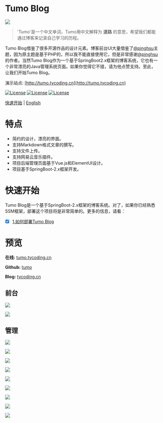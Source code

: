 # Tumo Blog

![](http://phfvf87ik.bkt.clouddn.com/start.png)

> 'Tumo'是一个中文单词，Tumo用中文解释为 **道路** 的意思，希望我们都能通过博客来记录自己学习的历程。

Tumo Blog借鉴了很多开源作品的设计元素。博客前台UI大量借鉴了[@pinghsu](https://github.com/chakhsu/pinghsu)主题，因为原主题是基于PHP的，所以我不能直接使用它，但是非常感谢[@pinghsu](https://github.com/chakhsu/pinghsu)的作者。当然Tumo Blog作为一个基于SpringBoot2.x框架的博客系统，它也有一个非常漂亮的Java管理系统页面。如果你觉得它不错，请为他点赞支持。至此，让我们开始Tumo Blog。

演示站点: [http://tumo.tycoding.cn](http://tumo.tycoding.cn)

[![License](https://img.shields.io/badge/SpringBoot-v2.0.5.RELEASE-green.svg)](https://github.com/TyCoding/tumo)
[![License](https://img.shields.io/badge/Vue.js-v2.x-blue.svg)](https://github.com/TyCoding/tumo)
[![License](https://img.shields.io/badge/Mysql-v5.7.22-blue.svg)](https://github.com/TyCoding/tumo)

[快速开始](https://github.com/TyCoding/tumo/wiki/%E5%A6%82%E4%BD%95%E9%83%A8%E7%BD%B2Tumo-Blog) | [English](https://github.com/TyCoding/tumo/blob/master/README.md)

# 特点

* 简约的设计，漂亮的界面。
* 支持Markdown格式文章的撰写。
* 支持文件上传。
* 支持网易云音乐插件。
* 项目后端管理页面基于Vue.js和ElementUI设计。
* 项目基于SpringBoot-2.x框架开发。

# 快速开始

Tumo Blog是一个基于SpringBoot-2.x框架的博客系统。对了，如果你已经熟悉SSM框架，部署这个项目将是非常简单的。更多的信息，请看：

- [x]  [1.如何部署Tumo Blog](https://github.com/TyCoding/tumo/wiki/%E5%A6%82%E4%BD%95%E9%83%A8%E7%BD%B2Tumo-Blog)

# 预览

**在线:** [tumo.tycoding.cn](http://tumo.tycoding.cn)

**Github:** [tumo](https://github.com/TyCoding/tumo)

**Blog:** [tycoding.cn](http://tycoding.cn)


## 前台

![](http://img.api.tycoding.cn/localhost_8084_.png)

![](http://img.api.tycoding.cn/localhost_8084_article_5.png)

## 管理

![](http://img.api.tycoding.cn/localhost_8084_login.png)

![](http://img.api.tycoding.cn/localhost_8084_admin.png)

![](http://img.api.tycoding.cn/localhost_8084_admin_article_publish.png?v=1)

![](http://img.api.tycoding.cn/localhost_8084_admin_article.png?v=1)

![](http://img.api.tycoding.cn/localhost_8084_admin_comment.png?v=1)

![](http://img.api.tycoding.cn/localhost_8084_admin_category.png?v=1)

![](http://img.api.tycoding.cn/localhost_8084_admin_cover.png?v=1)

![](http://img.api.tycoding.cn/localhost_8084_admin_link.png?v=1)

![](http://img.api.tycoding.cn/localhost_8084_admin_user.png?v=1)
